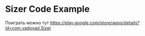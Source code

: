 # Sizer Code Example
Поиграть можно тут https://play.google.com/store/apps/details?id=com.yadoyad.Sizer
